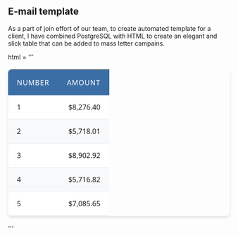 ## E-mail template

As a part of join effort of our team, to create automated template for a client, I have combined PostgreSQL with HTML to create an elegant and slick table that can be added to mass letter campains.

html = '''
<table style="font-family: 'Segoe UI', Arial, sans-serif; border-collapse: separate; border-spacing: 0; margin: 20px auto; box-shadow: 0 4px 6px rgba(0, 0, 0, 0.1); border-radius: 8px; overflow: hidden;"><thead><tr><th style="background-color: #3a6ea5; color: #ffffff; text-align: left; padding: 18px 20px; font-weight: 500; text-transform: uppercase; letter-spacing: 1px; white-space: nowrap;">Number</th><th style="background-color: #3a6ea5; color: #ffffff; text-align: right; padding: 18px 20px; font-weight: 500; text-transform: uppercase; letter-spacing: 1px; white-space: nowrap;">Amount</th></tr></thead><tbody><tr style="background-color: #ffffff;"><td style="padding: 16px 20px; border-bottom: 1px solid #e9ecef; white-space: nowrap;">1</td><td style="padding: 16px 20px; border-bottom: 1px solid #e9ecef; text-align: right; white-space: nowrap;">$8,276.40</td></tr><tr style="background-color: #f8f9fa;"><td style="padding: 16px 20px; border-bottom: 1px solid #e9ecef; white-space: nowrap;">2</td><td style="padding: 16px 20px; border-bottom: 1px solid #e9ecef; text-align: right; white-space: nowrap;">$5,718.01</td></tr><tr style="background-color: #ffffff;"><td style="padding: 16px 20px; border-bottom: 1px solid #e9ecef; white-space: nowrap;">3</td><td style="padding: 16px 20px; border-bottom: 1px solid #e9ecef; text-align: right; white-space: nowrap;">$8,902.92</td></tr><tr style="background-color: #f8f9fa;"><td style="padding: 16px 20px; border-bottom: 1px solid #e9ecef; white-space: nowrap;">4</td><td style="padding: 16px 20px; border-bottom: 1px solid #e9ecef; text-align: right; white-space: nowrap;">$5,716.82</td></tr><tr style="background-color: #ffffff;"><td style="padding: 16px 20px; border-bottom: 1px solid #e9ecef; white-space: nowrap;">5</td><td style="padding: 16px 20px; border-bottom: 1px solid #e9ecef; text-align: right; white-space: nowrap;">$7,085.65</td></tr></tbody></table>
'''
